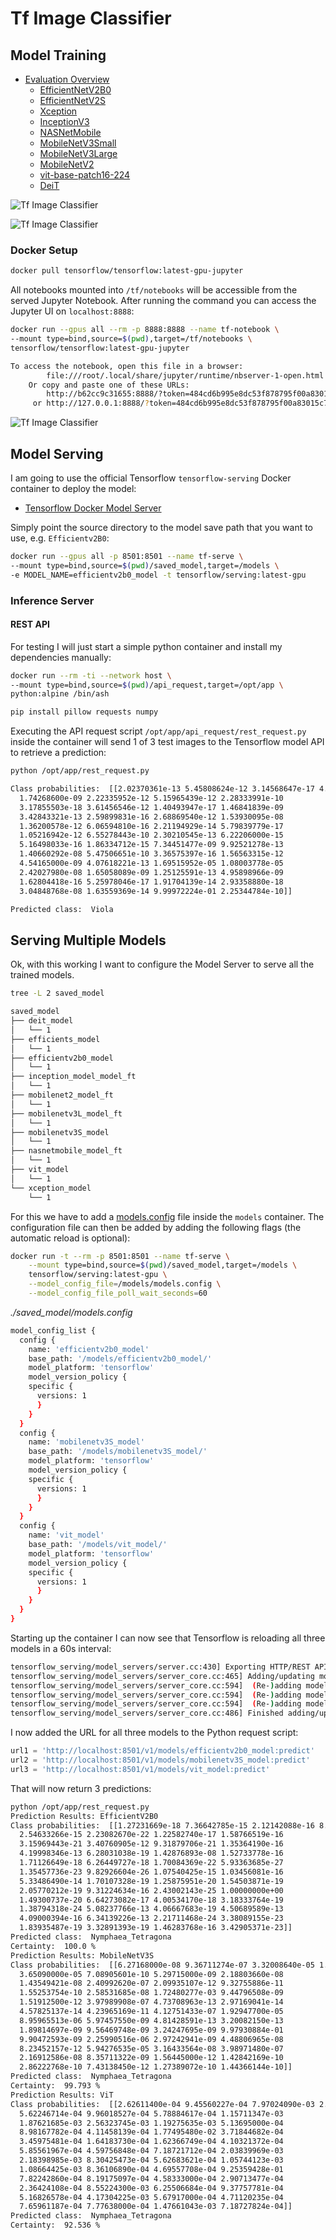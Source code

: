# Tf Image Classifier

## Model Training

* [Evaluation Overview](/notebooks/)
  * [EfficientNetV2B0](https://mpolinowski.github.io/docs/IoT-and-Machine-Learning/ML/2023-08-04-tensorflow-i-know-flowers-efficientnetv2b0/2023-08-04)
  * [EfficientNetV2S](https://mpolinowski.github.io/docs/IoT-and-Machine-Learning/ML/2023-08-05-tensorflow-i-know-flowers-efficientnetv2s/2023-08-05)
  * [Xception](https://mpolinowski.github.io/docs/IoT-and-Machine-Learning/ML/2023-08-12-tensorflow-i-know-flowers-xception/2023-08-12)
  * [InceptionV3](https://mpolinowski.github.io/docs/IoT-and-Machine-Learning/ML/2023-08-06-tensorflow-i-know-flowers-inceptionv3/2023-08-06)
  * [NASNetMobile](https://mpolinowski.github.io/docs/IoT-and-Machine-Learning/ML/2023-08-10-tensorflow-i-know-flowers-nasnetmobile/2023-08-10)
  * [MobileNetV3Small](https://mpolinowski.github.io/docs/IoT-and-Machine-Learning/ML/2023-08-09-tensorflow-i-know-flowers-mobilenetv3small/2023-08-09)
  * [MobileNetV3Large](https://mpolinowski.github.io/docs/IoT-and-Machine-Learning/ML/2023-08-08-tensorflow-i-know-flowers-mobilenetv3large/2023-08-08)
  * [MobileNetV2](https://mpolinowski.github.io/docs/IoT-and-Machine-Learning/ML/2023-08-07-tensorflow-i-know-flowers-mobilenetv2/2023-08-07)
  * [vit-base-patch16-224](https://mpolinowski.github.io/docs/IoT-and-Machine-Learning/ML/2023-08-11-tensorflow-i-know-flowers-vit/2023-08-11)
  * [DeiT](https://mpolinowski.github.io/docs/IoT-and-Machine-Learning/ML/2023-08-03-tensorflow-i-know-flowers-deit/2023-08-03)


![Tf Image Classifier](./notebooks/assets/Model_Eval_04.webp)


![Tf Image Classifier](./notebooks/assets/Model_Eval_07.webp)


### Docker Setup

```bash
docker pull tensorflow/tensorflow:latest-gpu-jupyter
```

All notebooks mounted into `/tf/notebooks` will be accessible from the served Jupyter Notebook. After running the command you can access the Jupyter UI on `localhost:8888`:

```bash
docker run --gpus all --rm -p 8888:8888 --name tf-notebook \
--mount type=bind,source=$(pwd),target=/tf/notebooks \
tensorflow/tensorflow:latest-gpu-jupyter
```

```bash
To access the notebook, open this file in a browser:
        file:///root/.local/share/jupyter/runtime/nbserver-1-open.html
    Or copy and paste one of these URLs:
        http://b62cc9c31655:8888/?token=484cd6b995e8dc53f878795f00a83015c74410771882141c
     or http://127.0.0.1:8888/?token=484cd6b995e8dc53f878795f00a83015c74410771882141c
```


![Tf Image Classifier](./notebooks/assets/Model_Eval_08.webp)


## Model Serving

I am going to use the official Tensorflow `tensorflow-serving` Docker container to deploy the model:

* [Tensorflow Docker Model Server](https://mpolinowski.github.io/docs/IoT-and-Machine-Learning/AIOps/2023-01-01-tf-model-server/2023-01-01/)


Simply point the source directory to the model save path that you want to use, e.g. `Efficientv2B0`:


```bash
docker run --gpus all -p 8501:8501 --name tf-serve \
--mount type=bind,source=$(pwd)/saved_model,target=/models \
-e MODEL_NAME=efficientv2b0_model -t tensorflow/serving:latest-gpu
```


### Inference Server

#### REST API

For testing I will just start a simple python container and install my dependencies manually:

```bash
docker run --rm -ti --network host \
--mount type=bind,source=$(pwd)/api_request,target=/opt/app \
python:alpine /bin/ash
```


```bash
pip install pillow requests numpy
```

Executing the API request script `/opt/app/api_request/rest_request.py` inside the container will send 1 of 3 test images to the Tensorflow model API to retrieve a prediction:


```bash
python /opt/app/rest_request.py

Class probabilities:  [[2.02370361e-13 5.45808624e-12 3.14568647e-17 4.50543422e-11
  1.74268600e-09 2.22335952e-12 5.15965439e-12 2.28333991e-10
  3.17855503e-18 3.61456546e-12 1.40493947e-17 1.46841839e-09
  3.42843321e-13 2.59899831e-16 2.68869540e-12 1.53930095e-08
  1.36200578e-12 6.06594810e-16 2.21194929e-14 5.79839779e-17
  1.05216942e-12 6.55278443e-10 2.30210545e-13 6.22206000e-15
  5.16498033e-16 1.86334712e-15 7.34451477e-09 9.92521278e-13
  1.40660292e-08 5.47506651e-10 3.36575397e-16 1.56563315e-12
  4.54165000e-09 4.07618221e-13 1.69515952e-05 1.08003778e-05
  2.42027980e-08 1.65058089e-09 1.25125591e-13 4.95898966e-09
  1.62804418e-16 5.25978046e-17 1.91704139e-14 2.93358880e-18
  3.04848768e-08 1.63559369e-14 9.99972224e-01 2.25344784e-10]]

Predicted class:  Viola
```


## Serving Multiple Models

Ok, with this working I want to configure the Model Server to serve all the trained models.


```bash
tree -L 2 saved_model

saved_model
├── deit_model
│   └── 1
├── efficients_model
│   └── 1
├── efficientv2b0_model
│   └── 1
├── inception_model_model_ft
│   └── 1
├── mobilenet2_model_ft
│   └── 1
├── mobilenetv3L_model_ft
│   └── 1
├── mobilenetv3S_model
│   └── 1
├── nasnetmobile_model_ft
│   └── 1
├── vit_model
│   └── 1
└── xception_model
    └── 1
```

For this we have to add a [models.config](https://www.tensorflow.org/tfx/serving/serving_config) file inside the `models` container. The configuration file can then be added by adding the following flags (the automatic reload is optional):


```bash
docker run -t --rm -p 8501:8501 --name tf-serve \
    --mount type=bind,source=$(pwd)/saved_model,target=/models \
    tensorflow/serving:latest-gpu \
    --model_config_file=/models/models.config \
    --model_config_file_poll_wait_seconds=60
```


_./saved\_model/models.config_


```bash
model_config_list {
  config {
    name: 'efficientv2b0_model'
    base_path: '/models/efficientv2b0_model/'
    model_platform: 'tensorflow'
    model_version_policy {
    specific {
      versions: 1
      }
    }
  }
  config {
    name: 'mobilenetv3S_model'
    base_path: '/models/mobilenetv3S_model/'
    model_platform: 'tensorflow'
    model_version_policy {
    specific {
      versions: 1
      }
    }
  }
  config {
    name: 'vit_model'
    base_path: '/models/vit_model/'
    model_platform: 'tensorflow'
    model_version_policy {
    specific {
      versions: 1
      }
    }
  }
}
```

Starting up the container I can now see that Tensorflow is reloading all three models in a 60s interval:


```bash
tensorflow_serving/model_servers/server.cc:430] Exporting HTTP/REST API at:localhost:8501 ...
tensorflow_serving/model_servers/server_core.cc:465] Adding/updating models.
tensorflow_serving/model_servers/server_core.cc:594]  (Re-)adding model: efficientv2b0_model
tensorflow_serving/model_servers/server_core.cc:594]  (Re-)adding model: mobilenetv3S_model
tensorflow_serving/model_servers/server_core.cc:594]  (Re-)adding model: vit_model
tensorflow_serving/model_servers/server_core.cc:486] Finished adding/updating models
```


I now added the URL for all three models to the Python request script:


```python
url1 = 'http://localhost:8501/v1/models/efficientv2b0_model:predict'
url2 = 'http://localhost:8501/v1/models/mobilenetv3S_model:predict'
url3 = 'http://localhost:8501/v1/models/vit_model:predict'
```


That will now return 3 predictions:


```bash
python /opt/app/rest_request.py
Prediction Results: EfficientV2B0
Class probabilities:  [[1.27231669e-18 7.36642785e-15 2.12142088e-16 8.37840160e-13
  2.54633266e-15 2.23082670e-22 1.22582740e-17 1.58766519e-16
  3.15969443e-21 3.40760905e-12 9.31879706e-21 1.35364190e-16
  4.19998346e-13 6.28031038e-19 1.42876893e-08 1.52733778e-16
  1.71126649e-18 6.26449727e-18 1.70084369e-22 5.93363685e-27
  1.35457736e-23 9.82926604e-26 1.07540425e-15 1.03456081e-16
  5.33486490e-14 1.70107328e-19 1.25875951e-20 1.54503871e-19
  2.05770212e-19 9.31224634e-16 2.43002143e-25 1.00000000e+00
  1.49300737e-20 6.64273082e-17 4.00534170e-18 3.18333764e-19
  1.38794318e-24 5.08237766e-13 4.06667683e-19 4.50689589e-13
  4.09000394e-16 6.34139226e-13 2.21711468e-24 3.38089155e-23
  1.83935487e-19 3.32891393e-19 1.46283768e-16 3.42905371e-23]]
Predicted class:  Nymphaea_Tetragona
Certainty:  100.0 %
Prediction Results: MobileNetV3S
Class probabilities:  [[6.27168000e-08 9.36711274e-07 3.32008640e-05 1.82103206e-04
  3.65090000e-05 7.08905601e-10 5.29715000e-09 2.18803660e-08
  1.43549421e-08 2.40992620e-07 2.09935107e-12 9.32755886e-11
  1.55253754e-10 2.58531685e-08 1.72480277e-03 9.44796508e-09
  1.51912500e-12 3.97989908e-07 4.73708963e-13 2.97169041e-14
  4.57825137e-14 4.23965169e-11 4.12751433e-07 1.92947700e-05
  8.95965513e-06 5.97457550e-09 4.81428591e-13 3.20082150e-13
  1.89814697e-09 9.56469748e-09 3.24247695e-09 9.97930884e-01
  9.90472593e-09 2.25990516e-06 2.97242941e-09 4.48806965e-08
  8.23452157e-12 5.94276535e-05 3.16433564e-08 3.98971480e-07
  2.16912586e-08 8.35711322e-09 1.56445000e-12 1.42842169e-10
  2.86222768e-10 7.43138450e-12 1.27389072e-10 1.44366144e-10]]
Predicted class:  Nymphaea_Tetragona
Certainty:  99.793 %
Prediction Results: ViT
Class probabilities:  [[2.62611400e-04 9.45560227e-04 7.97024090e-03 2.50866893e-03
  5.62246714e-04 9.96018527e-04 5.78884617e-04 1.15711347e-03
  1.87621685e-03 2.56323745e-03 1.19275635e-03 5.13695000e-04
  8.98167782e-04 4.11458139e-04 1.77495480e-02 3.71844682e-04
  3.45975481e-04 1.64183730e-04 1.62366749e-04 4.10321372e-04
  5.85561967e-04 4.59756848e-04 7.18721712e-04 2.03839969e-03
  2.18398985e-03 8.30425473e-04 5.62683621e-04 1.05744123e-03
  1.08664425e-03 8.36106890e-04 4.69557708e-04 9.25359428e-01
  7.82242860e-04 8.19175097e-04 4.58333000e-04 2.90713477e-04
  2.36424108e-04 8.55224300e-03 6.25506684e-04 9.37757781e-04
  5.16826578e-04 4.17304225e-03 5.67917000e-04 4.71120235e-04
  7.65961187e-04 7.77638000e-04 1.47661043e-03 7.18727824e-04]]
Predicted class:  Nymphaea_Tetragona
Certainty:  92.536 %
```